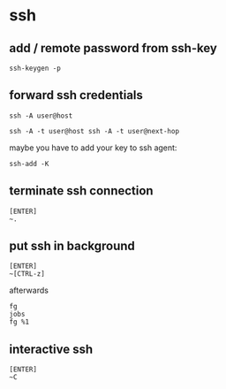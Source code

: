 # ssh
## add / remote password from ssh-key
```
ssh-keygen -p
```

## forward ssh credentials
```
ssh -A user@host
```
```
ssh -A -t user@host ssh -A -t user@next-hop
```

maybe you have to add your key to ssh agent:

```
ssh-add -K
```

## terminate ssh connection
```
[ENTER]
~.
```

## put ssh in background
```
[ENTER]
~[CTRL-z]
```
afterwards
```
fg
jobs
fg %1
```

## interactive ssh
```
[ENTER]
~C
```
